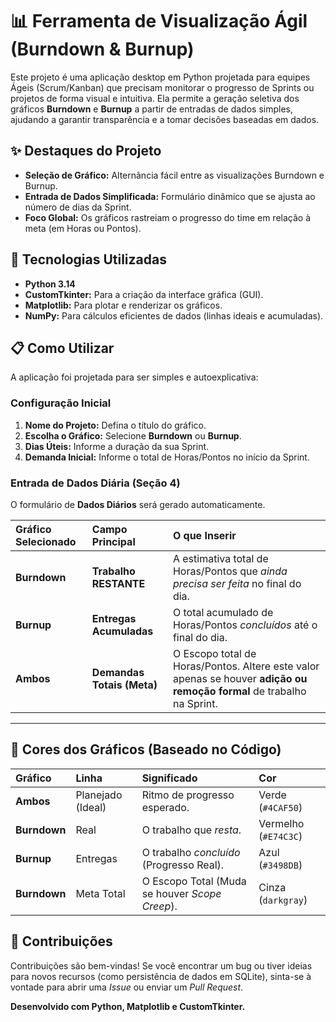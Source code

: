# 📊 Ferramenta de Visualização Ágil (Burndown & Burnup)

Este projeto é uma aplicação desktop em Python projetada para equipes Ágeis (Scrum/Kanban) que precisam monitorar o progresso de Sprints ou projetos de forma visual e intuitiva. Ela permite a geração seletiva dos gráficos **Burndown** e **Burnup** a partir de entradas de dados simples, ajudando a garantir transparência e a tomar decisões baseadas em dados.

## ✨ Destaques do Projeto

  * **Seleção de Gráfico:** Alternância fácil entre as visualizações Burndown e Burnup.
  * **Entrada de Dados Simplificada:** Formulário dinâmico que se ajusta ao número de dias da Sprint.
  * **Foco Global:** Os gráficos rastreiam o progresso do time em relação à meta (em Horas ou Pontos).

## 🚀 Tecnologias Utilizadas

  * **Python 3.14**
  * **CustomTkinter:** Para a criação da interface gráfica (GUI).
  * **Matplotlib:** Para plotar e renderizar os gráficos.
  * **NumPy:** Para cálculos eficientes de dados (linhas ideais e acumuladas).

## 📋 Como Utilizar

A aplicação foi projetada para ser simples e autoexplicativa:

### Configuração Inicial

1.  **Nome do Projeto:** Defina o título do gráfico.
2.  **Escolha o Gráfico:** Selecione **Burndown** ou **Burnup**.
3.  **Dias Úteis:** Informe a duração da sua Sprint.
4.  **Demanda Inicial:** Informe o total de Horas/Pontos no início da Sprint.

### Entrada de Dados Diária (Seção 4)

O formulário de **Dados Diários** será gerado automaticamente.

| Gráfico Selecionado | Campo Principal | O que Inserir |
| :--- | :--- | :--- |
| **Burndown** | **Trabalho RESTANTE** | A estimativa total de Horas/Pontos que *ainda precisa ser feita* no final do dia. |
| **Burnup** | **Entregas Acumuladas** | O total acumulado de Horas/Pontos *concluídos* até o final do dia. |
| **Ambos** | **Demandas Totais (Meta)** | O Escopo total de Horas/Pontos. Altere este valor apenas se houver **adição ou remoção formal** de trabalho na Sprint. |

-----

## 🎨 Cores dos Gráficos (Baseado no Código)

| Gráfico | Linha | Significado | Cor |
| :--- | :--- | :--- | :--- |
| **Ambos** | Planejado (Ideal) | Ritmo de progresso esperado. | Verde (`#4CAF50`) |
| **Burndown** | Real | O trabalho que *resta*. | Vermelho (`#E74C3C`) |
| **Burnup** | Entregas | O trabalho *concluído* (Progresso Real). | Azul (`#3498DB`) |
| **Burndown** | Meta Total | O Escopo Total (Muda se houver *Scope Creep*). | Cinza (`darkgray`) |

## 🤝 Contribuições

Contribuições são bem-vindas\! Se você encontrar um bug ou tiver ideias para novos recursos (como persistência de dados em SQLite), sinta-se à vontade para abrir uma *Issue* ou enviar um *Pull Request*.

**Desenvolvido com Python, Matplotlib e CustomTkinter.**
